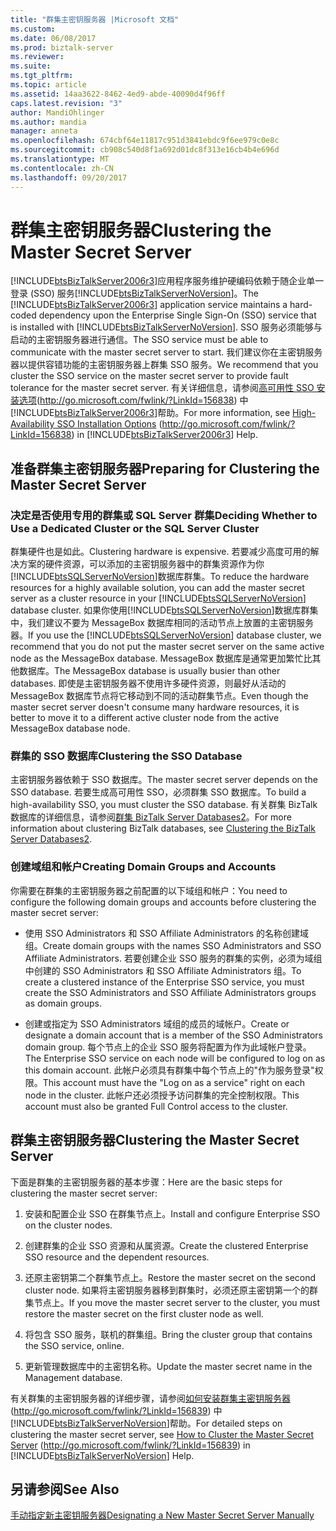 ```yaml
---
title: "群集主密钥服务器 |Microsoft 文档"
ms.custom: 
ms.date: 06/08/2017
ms.prod: biztalk-server
ms.reviewer: 
ms.suite: 
ms.tgt_pltfrm: 
ms.topic: article
ms.assetid: 14aa3622-8462-4ed9-abde-40090d4f96ff
caps.latest.revision: "3"
author: MandiOhlinger
ms.author: mandia
manager: anneta
ms.openlocfilehash: 674cbf64e11817c951d3841ebdc9f6ee979c0e8c
ms.sourcegitcommit: cb908c540d8f1a692d01dc8f313e16cb4b4e696d
ms.translationtype: MT
ms.contentlocale: zh-CN
ms.lasthandoff: 09/20/2017
---
```

# <a name="clustering-the-master-secret-server"></a><span data-ttu-id="01340-102">群集主密钥服务器</span><span class="sxs-lookup"><span data-stu-id="01340-102">Clustering the Master Secret Server</span></span>
<span data-ttu-id="01340-103">[!INCLUDE[btsBizTalkServer2006r3](../includes/btsbiztalkserver2006r3-md.md)]应用程序服务维护硬编码依赖于随企业单一登录 (SSO) 服务[!INCLUDE[btsBizTalkServerNoVersion](../includes/btsbiztalkservernoversion-md.md)]。</span><span class="sxs-lookup"><span data-stu-id="01340-103">The [!INCLUDE[btsBizTalkServer2006r3](../includes/btsbiztalkserver2006r3-md.md)] application service maintains a hard-coded dependency upon the Enterprise Single Sign-On (SSO) service that is installed with [!INCLUDE[btsBizTalkServerNoVersion](../includes/btsbiztalkservernoversion-md.md)].</span></span> <span data-ttu-id="01340-104">SSO 服务必须能够与启动的主密钥服务器进行通信。</span><span class="sxs-lookup"><span data-stu-id="01340-104">The SSO service must be able to communicate with the master secret server to start.</span></span> <span data-ttu-id="01340-105">我们建议你在主密钥服务器以提供容错功能的主密钥服务器上群集 SSO 服务。</span><span class="sxs-lookup"><span data-stu-id="01340-105">We recommend that you cluster the SSO service on the master secret server to provide fault tolerance for the master secret server.</span></span> <span data-ttu-id="01340-106">有关详细信息，请参阅[高可用性 SSO 安装选项](http://go.microsoft.com/fwlink/?LinkId=156838)(http://go.microsoft.com/fwlink/?LinkId=156838) 中[!INCLUDE[btsBizTalkServer2006r3](../includes/btsbiztalkserver2006r3-md.md)]帮助。</span><span class="sxs-lookup"><span data-stu-id="01340-106">For more information, see [High-Availability SSO Installation Options](http://go.microsoft.com/fwlink/?LinkId=156838) (http://go.microsoft.com/fwlink/?LinkId=156838) in [!INCLUDE[btsBizTalkServer2006r3](../includes/btsbiztalkserver2006r3-md.md)] Help.</span></span>  
  
## <a name="preparing-for-clustering-the-master-secret-server"></a><span data-ttu-id="01340-107">准备群集主密钥服务器</span><span class="sxs-lookup"><span data-stu-id="01340-107">Preparing for Clustering the Master Secret Server</span></span>  
  
### <a name="deciding-whether-to-use-a-dedicated-cluster-or-the-sql-server-cluster"></a><span data-ttu-id="01340-108">决定是否使用专用的群集或 SQL Server 群集</span><span class="sxs-lookup"><span data-stu-id="01340-108">Deciding Whether to Use a Dedicated Cluster or the SQL Server Cluster</span></span>  
 <span data-ttu-id="01340-109">群集硬件也是如此。</span><span class="sxs-lookup"><span data-stu-id="01340-109">Clustering hardware is expensive.</span></span> <span data-ttu-id="01340-110">若要减少高度可用的解决方案的硬件资源，可以添加的主密钥服务器中的群集资源作为你[!INCLUDE[btsSQLServerNoVersion](../includes/btssqlservernoversion-md.md)]数据库群集。</span><span class="sxs-lookup"><span data-stu-id="01340-110">To reduce the hardware resources for a highly available solution, you can add the master secret server as a cluster resource in your [!INCLUDE[btsSQLServerNoVersion](../includes/btssqlservernoversion-md.md)] database cluster.</span></span> <span data-ttu-id="01340-111">如果你使用[!INCLUDE[btsSQLServerNoVersion](../includes/btssqlservernoversion-md.md)]数据库群集中，我们建议不要为 MessageBox 数据库相同的活动节点上放置的主密钥服务器。</span><span class="sxs-lookup"><span data-stu-id="01340-111">If you use the [!INCLUDE[btsSQLServerNoVersion](../includes/btssqlservernoversion-md.md)] database cluster, we recommend that you do not put the master secret server on the same active node as the MessageBox database.</span></span> <span data-ttu-id="01340-112">MessageBox 数据库是通常更加繁忙比其他数据库。</span><span class="sxs-lookup"><span data-stu-id="01340-112">The MessageBox database is usually busier than other databases.</span></span> <span data-ttu-id="01340-113">即使是主密钥服务器不使用许多硬件资源，则最好从活动的 MessageBox 数据库节点将它移动到不同的活动群集节点。</span><span class="sxs-lookup"><span data-stu-id="01340-113">Even though the master secret server doesn't consume many hardware resources, it is better to move it to a different active cluster node from the active MessageBox database node.</span></span>  
  
### <a name="clustering-the-sso-database"></a><span data-ttu-id="01340-114">群集的 SSO 数据库</span><span class="sxs-lookup"><span data-stu-id="01340-114">Clustering the SSO Database</span></span>  
 <span data-ttu-id="01340-115">主密钥服务器依赖于 SSO 数据库。</span><span class="sxs-lookup"><span data-stu-id="01340-115">The master secret server depends on the SSO database.</span></span> <span data-ttu-id="01340-116">若要生成高可用性 SSO，必须群集 SSO 数据库。</span><span class="sxs-lookup"><span data-stu-id="01340-116">To build a high-availability SSO, you must cluster the SSO database.</span></span> <span data-ttu-id="01340-117">有关群集 BizTalk 数据库的详细信息，请参阅[群集 BizTalk Server Databases2](../technical-guides/clustering-the-biztalk-server-databases2.md)。</span><span class="sxs-lookup"><span data-stu-id="01340-117">For more information about clustering BizTalk databases, see [Clustering the BizTalk Server Databases2](../technical-guides/clustering-the-biztalk-server-databases2.md).</span></span>  
  
### <a name="creating-domain-groups-and-accounts"></a><span data-ttu-id="01340-118">创建域组和帐户</span><span class="sxs-lookup"><span data-stu-id="01340-118">Creating Domain Groups and Accounts</span></span>  
 <span data-ttu-id="01340-119">你需要在群集的主密钥服务器之前配置的以下域组和帐户：</span><span class="sxs-lookup"><span data-stu-id="01340-119">You need to configure the following domain groups and accounts before clustering the master secret server:</span></span>  
  
-   <span data-ttu-id="01340-120">使用 SSO Administrators 和 SSO Affiliate Administrators 的名称创建域组。</span><span class="sxs-lookup"><span data-stu-id="01340-120">Create domain groups with the names SSO Administrators and SSO Affiliate Administrators.</span></span> <span data-ttu-id="01340-121">若要创建企业 SSO 服务的群集的实例，必须为域组中创建的 SSO Administrators 和 SSO Affiliate Administrators 组。</span><span class="sxs-lookup"><span data-stu-id="01340-121">To create a clustered instance of the Enterprise SSO service, you must create the SSO Administrators and SSO Affiliate Administrators groups as domain groups.</span></span>  
  
-   <span data-ttu-id="01340-122">创建或指定为 SSO Administrators 域组的成员的域帐户。</span><span class="sxs-lookup"><span data-stu-id="01340-122">Create or designate a domain account that is a member of the SSO Administrators domain group.</span></span> <span data-ttu-id="01340-123">每个节点上的企业 SSO 服务将配置为作为此域帐户登录。</span><span class="sxs-lookup"><span data-stu-id="01340-123">The Enterprise SSO service on each node will be configured to log on as this domain account.</span></span> <span data-ttu-id="01340-124">此帐户必须具有群集中每个节点上的"作为服务登录"权限。</span><span class="sxs-lookup"><span data-stu-id="01340-124">This account must have the "Log on as a service" right on each node in the cluster.</span></span> <span data-ttu-id="01340-125">此帐户还必须授予访问群集的完全控制权限。</span><span class="sxs-lookup"><span data-stu-id="01340-125">This account must also be granted Full Control access to the cluster.</span></span>  
  
## <a name="clustering-the-master-secret-server"></a><span data-ttu-id="01340-126">群集主密钥服务器</span><span class="sxs-lookup"><span data-stu-id="01340-126">Clustering the Master Secret Server</span></span>  
 <span data-ttu-id="01340-127">下面是群集的主密钥服务器的基本步骤：</span><span class="sxs-lookup"><span data-stu-id="01340-127">Here are the basic steps for clustering the master secret server:</span></span>  
  
1.  <span data-ttu-id="01340-128">安装和配置企业 SSO 在群集节点上。</span><span class="sxs-lookup"><span data-stu-id="01340-128">Install and configure Enterprise SSO on the cluster nodes.</span></span>  
  
2.  <span data-ttu-id="01340-129">创建群集的企业 SSO 资源和从属资源。</span><span class="sxs-lookup"><span data-stu-id="01340-129">Create the clustered Enterprise SSO resource and the dependent resources.</span></span>  
  
3.  <span data-ttu-id="01340-130">还原主密钥第二个群集节点上。</span><span class="sxs-lookup"><span data-stu-id="01340-130">Restore the master secret on the second cluster node.</span></span> <span data-ttu-id="01340-131">如果将主密钥服务器移到群集时，必须还原主密钥第一个的群集节点上。</span><span class="sxs-lookup"><span data-stu-id="01340-131">If you move the master secret server to the cluster, you must restore the master secret on the first cluster node as well.</span></span>  
  
4.  <span data-ttu-id="01340-132">将包含 SSO 服务，联机的群集组。</span><span class="sxs-lookup"><span data-stu-id="01340-132">Bring the cluster group that contains the SSO service, online.</span></span>  
  
5.  <span data-ttu-id="01340-133">更新管理数据库中的主密钥名称。</span><span class="sxs-lookup"><span data-stu-id="01340-133">Update the master secret name in the Management database.</span></span>  
  
 <span data-ttu-id="01340-134">有关群集的主密钥服务器的详细步骤，请参阅[如何安装群集主密钥服务器](http://go.microsoft.com/fwlink/?LinkId=156839)(http://go.microsoft.com/fwlink/?LinkId=156839) 中[!INCLUDE[btsBizTalkServerNoVersion](../includes/btsbiztalkservernoversion-md.md)]帮助。</span><span class="sxs-lookup"><span data-stu-id="01340-134">For detailed steps on clustering the master secret server, see [How to Cluster the Master Secret Server](http://go.microsoft.com/fwlink/?LinkId=156839) (http://go.microsoft.com/fwlink/?LinkId=156839) in [!INCLUDE[btsBizTalkServerNoVersion](../includes/btsbiztalkservernoversion-md.md)] Help.</span></span>  
  
## <a name="see-also"></a><span data-ttu-id="01340-135">另请参阅</span><span class="sxs-lookup"><span data-stu-id="01340-135">See Also</span></span>  
 [<span data-ttu-id="01340-136">手动指定新主密钥服务器</span><span class="sxs-lookup"><span data-stu-id="01340-136">Designating a New Master Secret Server Manually</span></span>](../technical-guides/designating-a-new-master-secret-server-manually.md)